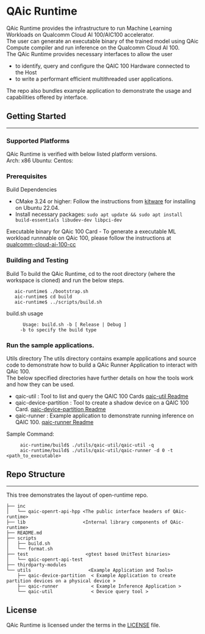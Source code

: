 # QAic Runtime

QAic Runtime provides the infrastructure to run Machine Learning Workloads on
Qualcomm Cloud AI 100/AIC100 accelerator.  
The user can generate an executable binary of the trained model using QAic Compute compiler and
run inference on the Qualcomm Cloud AI 100.  
The QAic Runtime provides necessary interfaces to allow the user    

*    to identify, query and configure the QAIC 100 Hardware connected to the Host   
*    to write a performant efficient multithreaded user applications.  
 
The repo also bundles example application to demonstrate the usage and capabilities offered by interface.  

## Getting Started
--------------------------------------------------------------------------------------------------------------

### Supported Platforms

QAic Runtime is verified with below listed platform versions.  
Arch: x86 Ubuntu:  Centos:

### Prerequisites

  Build Dependencies

  - CMake 3.24 or higher:
    Follow the instructions from [kitware](https://apt.kitware.com/) for installing on Ubuntu 22.04.
  - Install necessary packages:
    ```sudo apt update && sudo apt install build-essentials libudev-dev libpci-dev```

  Executable binary for QAic 100 Card
     - To generate a executable ML workload runnnable on QAic 100, please follow the instructions at [qualcomm-cloud-ai-100-cc](https://github.com/quic/software-kit-for-qualcomm-cloud-ai-100-cc)

### Building and Testing

   Build
   To build the QAic Runtime, cd to the root directory (where the workspace is cloned) and run the below steps.

```
   aic-runtime$ ./bootstrap.sh
   aic-runtime$ cd build
   aic-runtime$ ../scripts/build.sh
```

   build.sh usage

```
      Usage: build.sh -b [ Release | Debug ] 
     -b to specify the build type 
```

### Run the sample applications.
  Utils directory
  The utils directory contains example applications and source code to demonstrate how to build a QAic Runner
  Application to interact with QAic 100.  
  The below specified directories have further details on how the tools
  work and how they can be used.

*    qaic-util : Tool to list and query the QAIC 100 Cards
    [qaic-util Readme](utils/qaic-util/README)
*    qaic-device-partition : Tool to create a shadow device on a QAIC 100 Card.
    [qaic-device-partition Readme](utils/qaic-device-partition/README)
*    qaic-runner : Example application to demonstrate running inference on QAIC 100.
    [qaic-runner Readme](utils/qaic-runner/README.md)

  Sample Command:

```
     aic-runtime/build$ ./utils/qaic-util/qaic-util -q
     aic-runtime/build$ ./utils/qaic-util/qaic-runner -d 0 -t <path_to_executable>
```

## Repo Structure
--------------------------------------------------------------------------------------------------------------  

This tree demonstrates the layout of open-runtime repo.

```
├── inc
│   └── qaic-openrt-api-hpp <The public interface headers of QAic-runtime>
├── lib                     <Internal library components of QAic-runtime>
├── README.md
├── scripts
│   ├── build.sh
│   └── format.sh
├── test                     <gtest based UnitTest binaries>
│   └── qaic-openrt-api-test
├── thirdparty-modules
└── utils                     <Example Application and Tools>
    ├── qaic-device-partition  < Example Application to create partition devices on a physical device >
    ├── qaic-runner            < Example Inference Application >
    └── qaic-util              < Device query tool >
```

## License
QAic Runtime is licensed under the terms in the [LICENSE](LICENSE) file.
